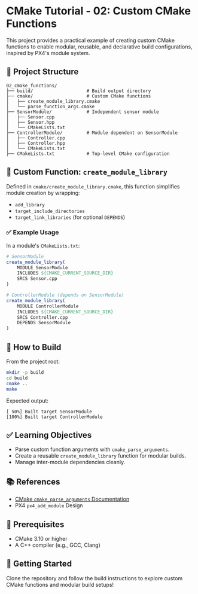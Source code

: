 # CMake Tutorial - 02: Custom CMake Functions

This project provides a practical example of creating custom CMake functions to enable modular, reusable, and declarative build configurations, inspired by PX4's module system.

## 📁 Project Structure

```
02_cmake_functions/
├── build/                    # Build output directory
├── cmake/                    # Custom CMake functions
│   ├── create_module_library.cmake
│   └── parse_function_args.cmake
├── SensorModule/             # Independent sensor module
│   ├── Sensor.cpp
│   ├── Sensor.hpp
│   └── CMakeLists.txt
├── ControllerModule/         # Module dependent on SensorModule
│   ├── Controller.cpp
│   ├── Controller.hpp
│   └── CMakeLists.txt
├── CMakeLists.txt            # Top-level CMake configuration
```

## 🔧 Custom Function: `create_module_library`

Defined in `cmake/create_module_library.cmake`, this function simplifies module creation by wrapping:

- `add_library`
- `target_include_directories`
- `target_link_libraries` (for optional `DEPENDS`)

### ✅ Example Usage

In a module's `CMakeLists.txt`:

```cmake
# SensorModule
create_module_library(
    MODULE SensorModule
    INCLUDES ${CMAKE_CURRENT_SOURCE_DIR}
    SRCS Sensor.cpp
)

# ControllerModule (depends on SensorModule)
create_module_library(
    MODULE ControllerModule
    INCLUDES ${CMAKE_CURRENT_SOURCE_DIR}
    SRCS Controller.cpp
    DEPENDS SensorModule
)
```

## 🧪 How to Build

From the project root:

```bash
mkdir -p build
cd build
cmake ..
make
```

Expected output:

```
[ 50%] Built target SensorModule
[100%] Built target ControllerModule
```

## ✅ Learning Objectives

- Parse custom function arguments with `cmake_parse_arguments`.
- Create a reusable `create_module_library` function for modular builds.
- Manage inter-module dependencies cleanly.

## 📚 References

- [CMake `cmake_parse_arguments` Documentation](https://cmake.org/cmake/help/latest/command/cmake_parse_arguments.html)
- PX4 `px4_add_module` Design

## 📝 Prerequisites

- CMake 3.10 or higher
- A C++ compiler (e.g., GCC, Clang)

## 🚀 Getting Started

Clone the repository and follow the build instructions to explore custom CMake functions and modular build setups!
